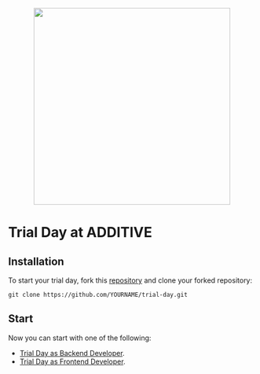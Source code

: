 <p align="center"><a href="https://additive.eu" target="_blank"><img src="https://raw.githubusercontent.com/additive-apps/trial-day/master/logo.png" width="400"></a></p>


# Trial Day at ADDITIVE

## Installation

To start your trial day, fork this [repository](https://github.com/additive-apps/trial-day) and clone your forked repository:

```
git clone https://github.com/YOURNAME/trial-day.git
```


## Start

Now you can start with one of the following:

- [Trial Day as Backend Developer](api/README.md).
- [Trial Day as Frontend Developer](client/README.md).
